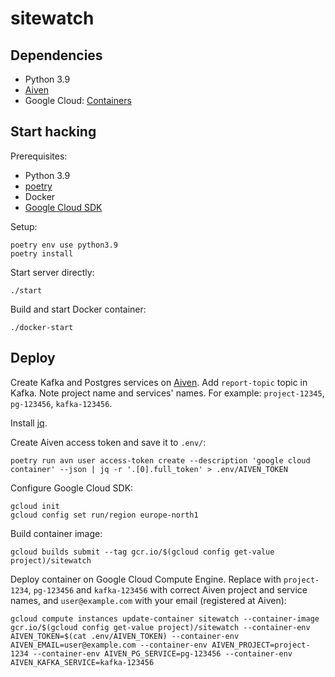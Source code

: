 # sitewatch

## Dependencies

* Python 3.9
* [Aiven](https://aiven.io)
* Google Cloud: [Containers](https://cloud.google.com/compute/docs/containers)

## Start hacking

Prerequisites:

* Python 3.9
* [poetry](https://python-poetry.org/docs/#installation)
* Docker
* [Google Cloud SDK](https://cloud.google.com/sdk/docs/install)

Setup:
```
poetry env use python3.9
poetry install
```

Start server directly:
```
./start
```

Build and start Docker container:
```
./docker-start
```

## Deploy

Create Kafka and Postgres services on [Aiven](aiven.io). Add `report-topic` topic in Kafka. Note project name and services' names. For example: `project-12345`, `pg-123456`, `kafka-123456`.

Install [jq](https://stedolan.github.io/jq/).

Create Aiven access token and save it to `.env/`:

```
poetry run avn user access-token create --description 'google cloud container' --json | jq -r '.[0].full_token' > .env/AIVEN_TOKEN
```

Configure Google Cloud SDK:

```
gcloud init
gcloud config set run/region europe-north1
```

Build container image:

```
gcloud builds submit --tag gcr.io/$(gcloud config get-value project)/sitewatch
```

Deploy container on Google Cloud Compute Engine. Replace with `project-1234`, `pg-123456` and `kafka-123456` with correct Aiven project and service names, and `user@example.com` with your email (registered at Aiven):

```
gcloud compute instances update-container sitewatch --container-image gcr.io/$(gcloud config get-value project)/sitewatch --container-env AIVEN_TOKEN=$(cat .env/AIVEN_TOKEN) --container-env AIVEN_EMAIL=user@example.com --container-env AIVEN_PROJECT=project-1234 --container-env AIVEN_PG_SERVICE=pg-123456 --container-env AIVEN_KAFKA_SERVICE=kafka-123456
```
